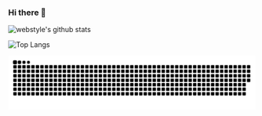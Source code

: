 ### Hi there 👋

<!--
**nanotexnolagiya/nanotexnolagiya** is a ✨ _special_ ✨ repository because its `README.md` (this file) appears on your GitHub profile.

Here are some ideas to get you started:

- 🔭 I’m currently working on ...
- 🌱 I’m currently learning ...
- 👯 I’m looking to collaborate on ...
- 🤔 I’m looking for help with ...
- 💬 Ask me about ...
- 📫 How to reach me: ...
- 😄 Pronouns: ...
- ⚡ Fun fact: ...
-->
![webstyle's github stats](https://github-readme-stats.vercel.app/api?username=nanotexnolagiya&show_icons=true&theme=tokyonight)

![Top Langs](https://github-readme-stats.vercel.app/api/top-langs/?username=nanotexnolagiya&layout=compact)

![Snake animation](https://github.com/nanotexnolagiya/nanotexnolagiya/blob/output/snake.svg)

